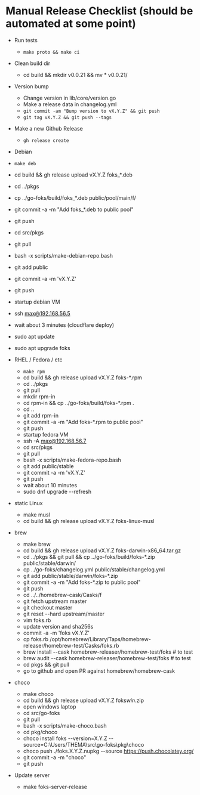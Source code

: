 # Manual Release Checklist (should be automated at some point)

- Run tests
  - `make proto && make ci`

- Clean build dir
  - cd build && mkdir v0.0.21 && mv * v0.0.21/

- Version bump
  - Change version in lib/core/version.go 
  - Make a release data in changelog.yml
  - `git commit -am "Bump version to vX.Y.Z" && git push`
  - `git tag vX.Y.Z && git push --tags`

- Make a new Github Release
  - `gh release create`

-  Debian
  - `make deb`
  - cd build && gh release upload vX.Y.Z foks_*.deb
  - cd ../pkgs 
  - cp ../go-foks/build/foks_*.deb public/pool/main/f/
  - git commit -a -m "Add foks_*.deb to public pool"
  - git push
  - cd src/pkgs
  - git pull
  - bash -x scripts/make-debian-repo.bash
  - git add public
  - git commit -a -m 'vX.Y.Z'
  - git push
  - startup debian VM
  - ssh max@192.168.56.5
  - wait about 3 minutes (cloudflare deploy)
  - sudo apt update
  - sudo apt upgrade foks

- RHEL / Fedora / etc
  - `make rpm`
  - cd build && gh release upload vX.Y.Z foks-*.rpm
  - cd ../pkgs
  - git pull
  - mkdir rpm-in
  - cd rpm-in && cp ../go-foks/build/foks-*.rpm .
  - cd ..
  - git add rpm-in
  - git commit -a -m "Add foks-*.rpm to public pool"
  - git push
  - startup fedora VM
  - ssh -A max@192.168.56.7
  - cd src/pkgs
  - git pull
  - bash -x scripts/make-fedora-repo.bash
  - git add public/stable
  - git commit -a -m 'vX.Y.Z'
  - git push
  - wait about 10 minutes
  - sudo dnf upgrade --refresh

- static Linux
  - make musl
  - cd build && gh release upload vX.Y.Z foks-linux-musl

- brew 
  - make brew
  - cd build && gh release upload vX.Y.Z foks-darwin-x86_64.tar.gz
  - cd ../pkgs && git pull && cp ../go-foks/build/foks-*.zip public/stable/darwin/
  - cp ../go-foks/changelog.yml public/stable/changelog.yml
  - git add public/stable/darwin/foks-*.zip
  - git commit -a -m "Add foks-*.zip to public pool"
  - git push
  - cd ../../homebrew-cask/Casks/f
  - git fetch upstream master
  - git checkout master
  - git reset --hard upstream/master
  - vim foks.rb
  - update version and sha256s
  - commit -a -m 'foks vX.Y.Z'
  - cp foks.rb /opt/homebrew/Library/Taps/homebrew-releaser/homebrew-test/Casks/foks.rb 
  - brew install --cask homebrew-releaser/homebrew-test/foks  # to test
  - brew audit --cask homebrew-releaser/homebrew-test/foks # to test
  - cd pkgs && git pull
  - go to github and open PR against homebrew/homebrew-cask

- choco
  - make choco
  - cd build && gh release upload vX.Y.Z foks*win*.zip
  - open windows laptop
  - cd src/go-foks
  - git pull
  - bash -x scripts/make-choco.bash
  - cd pkg/choco
  - choco install foks --version=X.Y.Z --source=C:\Users/THEMA\src\go-foks\pkg\choco
  - choco push ./foks.X.Y.Z.nupkg --source https://push.chocolatey.org/
  - git commit -a -m "choco"
  - git push

- Update server
   - make foks-server-release

